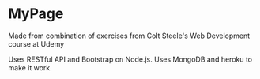 # MyPage
Made from combination of exercises from Colt Steele's Web Development course at Udemy

Uses RESTful API and Bootstrap on Node.js. Uses MongoDB and heroku to make it work.
